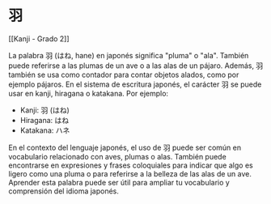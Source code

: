 # 羽

[[Kanji - Grado 2]]

La palabra 羽 (はね, hane) en japonés significa "pluma" o "ala". También puede referirse a las plumas de un ave o a las alas de un pájaro. Además, 羽 también se usa como contador para contar objetos alados, como por ejemplo pájaros. En el sistema de escritura japonés, el carácter 羽 se puede usar en kanji, hiragana o katakana. Por ejemplo:

- Kanji: 羽 (はね)
- Hiragana: はね
- Katakana: ハネ

En el contexto del lenguaje japonés, el uso de 羽 puede ser común en vocabulario relacionado con aves, plumas o alas. También puede encontrarse en expresiones y frases coloquiales para indicar que algo es ligero como una pluma o para referirse a la belleza de las alas de un ave. Aprender esta palabra puede ser útil para ampliar tu vocabulario y comprensión del idioma japonés.
